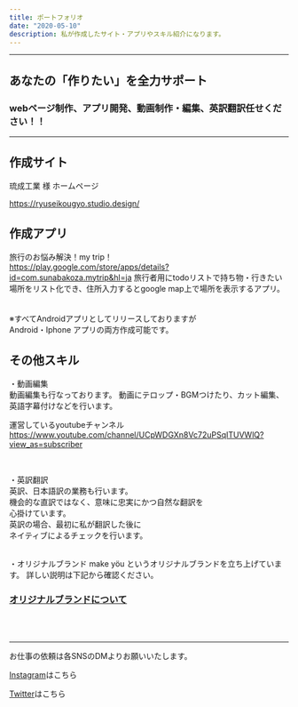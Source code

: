 ```yaml
---
title: ポートフォリオ 
date: "2020-05-10"
description: 私が作成したサイト・アプリやスキル紹介になります。
---
```

__________________________________
## あなたの「作りたい」を全力サポート
### webページ制作、アプリ開発、動画制作・編集、英訳翻訳任せください！！


__________________________________
## 作成サイト  


琉成工業 様 ホームページ

https://ryuseikougyo.studio.design/

<!-- ### BAR SMILE 様 ホームページ

https://barsmile.studio.design/  -->




## 作成アプリ


旅行のお悩み解決！my trip！  
https://play.google.com/store/apps/details?id=com.sunabakoza.mytrip&hl=ja
旅行者用にtodoリストで持ち物・行きたい場所をリスト化でき、住所入力するとgoogle map上で場所を表示するアプリ。  
<br>
<br>
※すべてAndroidアプリとしてリリースしておりますが  
Android・Iphone アプリの両方作成可能です。  



## その他スキル

・動画編集  
動画編集も行なっております。
動画にテロップ・BGMつけたり、カット編集、  
英語字幕付けなどを行います。  


運営しているyoutubeチャンネル  
https://www.youtube.com/channel/UCpWDGXn8Vc72uPSqITUVWlQ?view_as=subscriber  

<br>


・英訳翻訳  
英訳、日本語訳の業務も行います。  
機会的な直訳ではなく、意味に忠実にかつ自然な翻訳を  
心掛けています。  
英訳の場合、最初に私が翻訳した後に  
ネイティブによるチェックを行います。

<br>
・オリジナルブランド
make yöu というオリジナルブランドを立ち上げています。  
詳しい説明は下記から確認ください。  
<br>

### [オリジナルブランドについて](https://asaneblog.netlify.app/originambrand/)

<br><br>

__________________________________  

お仕事の依頼は各SNSのDMよりお願いいたします。
<br>

[Instagram](https://www.instagram.com/asane108/?hl=ja)はこちら  

[Twitter](https://twitter.com/asa1084)はこちら